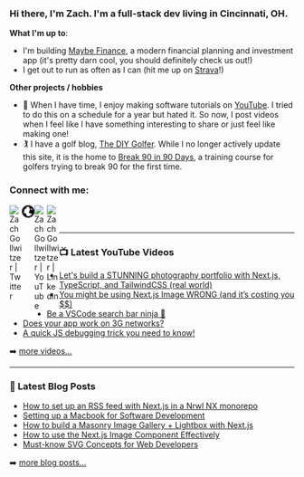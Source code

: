 ### Hi there, I'm Zach. I'm a full-stack dev living in Cincinnati, OH.

**What I'm up to**:

- I'm building [Maybe Finance](https://maybe.co/), a modern financial planning and investment app (it's pretty darn cool, you should definitely check us out!)
- I get out to run as often as I can (hit me up on [Strava](https://www.strava.com/athletes/25085421)!)

**Other projects / hobbies**

- 🎥 When I have time, I enjoy making software tutorials on [YouTube][youtube].  I tried to do this on a schedule for a year but hated it.  So now, I post videos when I feel like I have something interesting to share or just feel like making one! 
- 🏌 I have a golf blog, [The DIY Golfer][golfblog].  While I no longer actively update this site, it is the home to [Break 90 in 90 Days][golfapp], a training course for golfers trying to break 90 for the first time.

### Connect with me:

[<img align="left" alt="Zach Gollwitzer | Twitter" width="22px" src="https://cdn.jsdelivr.net/npm/simple-icons@v3/icons/twitter.svg" />][twitter]
[<img align="left" alt="Zach Gollwitzer Website" width="22px" src="https://raw.githubusercontent.com/iconic/open-iconic/master/svg/globe.svg" />][website]
[<img align="left" alt="Zach Gollwitzer | YouTube" width="22px" src="https://cdn.jsdelivr.net/npm/simple-icons@v3/icons/youtube.svg" />][youtube]
[<img align="left" alt="Zach Gollwitzer | LinkedIn" width="22px" src="https://cdn.jsdelivr.net/npm/simple-icons@v3/icons/linkedin.svg" />][linkedin]

<br />
<br />

---

### 📺 Latest YouTube Videos

<!-- YOUTUBE:START -->
- [Let&#39;s build a STUNNING photography portfolio with Next.js, TypeScript, and TailwindCSS &lpar;real world&rpar;](https://www.youtube.com/watch?v=HTUxZ3vm9j0)
- [You might be using Next.js Image WRONG &lpar;and it’s costing you $$&rpar;](https://www.youtube.com/watch?v=ZKG8JBdgSos)
- [Be a VSCode search bar ninja 🥷](https://www.youtube.com/watch?v=sG6mcdpNDGg)
- [Does your app work on 3G networks?](https://www.youtube.com/watch?v=_TKdJbkl5bc)
- [A quick JS debugging trick you need to know!](https://www.youtube.com/watch?v=80usjGSS5ek)
<!-- YOUTUBE:END -->

➡️ [more videos...][youtube]

---

### 📕 Latest Blog Posts

<!-- BLOG-POST-LIST:START -->
- [How to set up an RSS feed with Next.js in a Nrwl NX monorepo](https://www.zachgollwitzer.com/posts/rss-feed-nextjs-nrwl-nx)
- [Setting up a Macbook for Software Development](https://www.zachgollwitzer.com/posts/mac-development-setup)
- [How to build a Masonry Image Gallery + Lightbox with Next.js](https://www.zachgollwitzer.com/posts/nextjs-masonry-image-gallery-lightbox)
- [How to use the Next.js Image Component Effectively](https://www.zachgollwitzer.com/posts/nextjs-image-component-tutorial)
- [Must-know SVG Concepts for Web Developers](https://www.zachgollwitzer.com/posts/web-developer-svg)
<!-- BLOG-POST-LIST:END -->

➡️ [more blog posts...][website]

[website]: https://www.zachgollwitzer.com
[twitter]: https://twitter.com/zg_dev
[youtube]: https://www.youtube.com/@zachgoll
[linkedin]: https://www.linkedin.com/in/zachgollwitzer/
[medium]: https://medium.com/@zach.gollwitzer
[passportjsplaylist]: https://www.youtube.com/playlist?list=PLYQSCk-qyTW2ewJ05f_GKHtTIzjynDgjK
[bashplaylist]: https://www.youtube.com/playlist?list=PLYQSCk-qyTW0d88jNocdi_YIFMA5Fnpug
[gitplaylist]: https://www.youtube.com/playlist?list=PLYQSCk-qyTW3lX_dyw0R2eVzNGB3Tlv9S
[wordpressplaylist]: https://www.youtube.com/playlist?list=PLYQSCk-qyTW0OeGf9LkQkev4ItNRdCVoN
[golfapp]: https://training.thediygolfer.com/courses/2/info
[golfblog]: https://www.thediygolfer.com
